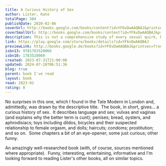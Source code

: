 ```yaml
---  
title: A Curious History of Sex  
author: Lister, Kate  
totalPage: 384  
publishDate: 2020-02-06  
coverUrl: http://books.google.com/books/content?id=YF6vDwAAQBAJ&printsec=frontcover&img=1&zoom=1&edge=curl&source=gbs_api  
coverSmallUrl: http://books.google.com/books/content?id=YF6vDwAAQBAJ&printsec=frontcover&img=1&zoom=5&edge=curl&source=gbs_api  
description: This is not a comprehensive study of every sexual quirk, kink and ritual across all cultures throughout time, as that would entail writing an encyclopaedia. Rather, this is a drop in the ocean, a paddle in the shallow end of sex history, but I hope you will get pleasantly wet nonetheless. The act of sex has not changed since people first worked out what went where, but the ways in which society dictates how sex is culturally understood and performed have varied significantly through the ages. Humans are the only creatures that stigmatise particular sexual practices, and sex remains a deeply divisive issue around the world. Attitudes will change and grow – hopefully for the better – but sex will never be free of stigma or shame unless we acknowledge where it has come from. Based on the popular research project Whores of Yore, and written with her distinctive humour and wit, A Curious History of Sex draws upon Dr Kate Lister’s extensive knowledge of sex history. From medieval impotence tests to twentieth-century testicle thefts, from the erotic frescoes of Pompeii, to modern-day sex doll brothels, Kate unashamedly roots around in the pants of history, debunking myths, challenging stereotypes and generally getting her hands dirty. This fascinating book is peppered with surprising and informative historical slang, and illustrated with eye-opening, toe-curling and meticulously sourced images from the past. You will laugh, you will wince and you will wonder just how much has actually changed.  
link: https://play.google.com/store/books/details?id=YF6vDwAAQBAJ  
previewLink: http://books.google.de/books?id=YF6vDwAAQBAJ&printsec=frontcover&dq=Kate+Lister,+A+curious+history+of+sex&hl=&as_pt=BOOKS&cd=1&source=gbs_api  
isbn13: 9781783528066  
isbn10: 1783528060  
created: 2023-07-31T21:00:00  
updated: 2024-07-26T06:51:36  
blog: true  
parent: book I've read  
layout: book  
read: 2023-02  
rating: 8  
---  
```

  
No surprises in this one, which I found in the Tate Modern in London and, admittedly, was drawn by the descriptive title.  The book, in short, gives... a curious history of sex.  It describes language and sex; vulvas and vaginas (and explains why the better term is cunt); penises; bread, oysters, and aphrodisiacs; toys including dildos, bicycles and their suspected relationship to female orgasm, and dolls; haircuts; condoms; prostitution; and so on.  Some chapters a bit of an eye-opener; some just curious; other funny.   
  
An amazingly well-researched book (with, of course, sources mentioned where appropriate).  Funny, interesting, entertaining, informative and I'm looking forward to reading Lister's other books, all on similar topics.  
